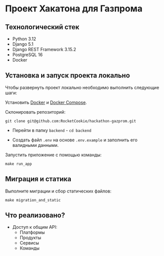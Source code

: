 # Проект Хакатона для Газпрома

## Технологический стек

* Python 3.12
* Django 5.1
* Django REST Framework 3.15.2
* PostgreSQL 16
* Docker

## Установка и запуск проекта локально

Чтобы развернуть проект локально необходимо выполнить следующие шаги:

Установить [Docker](https://docs.docker.com/get-docker/) и [Docker Compose](https://docs.docker.com/compose/install/).

Склонировать репозиторий:

```
git clone git@github.com:RocketCookie/hackathon-gazprom.git
```

* Перейти в папку `backend` - `cd backend`

* Создать файл `.env` на основе `.env.example` и заполнить его валидными данными.

Запустить приложение с помощью команды:

```
make run_app
```

## Миграция и статика

Выполните миграции и сбор статических файлов:

```
make migration_and_static
```

## Что реализовано?

* Доступ к общим API:
  * Платформы
  * Продукты
  * Сервисы
  * Команды
